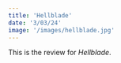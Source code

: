 ```yaml
---
title: 'Hellblade'
date: '3/03/24'
image: '/images/hellblade.jpg'
---
```


This is the review for _Hellblade_.
